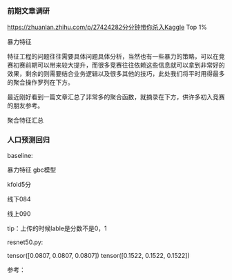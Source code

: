 ### 前期文章调研

https://zhuanlan.zhihu.com/p/27424282分分钟带你杀入Kaggle Top 1%



暴力特征

特征工程的问题往往需要具体问题具体分析，当然也有一些暴力的策略，可以在竞赛初赛前期可以带来较大提升，而很多竞赛往往依赖这些信息就可以拿到非常好的效果，剩余的则需要结合业务逻辑以及很多其他的技巧，此处我们将平时用得最多的聚合操作罗列在下方。

最近刚好看到一篇文章汇总了非常多的聚合函数，就摘录在下方，供许多初入竞赛的朋友参考。

聚合特征汇总



### 人口预测回归

baseline:

暴力特征  gbc模型

kfold5分

 线下084

线上090

tip：上传的时候lable是分数不是0，1



resnet50.py:

tensor([0.0807, 0.0807, 0.0807])
tensor([0.1522, 0.1522, 0.1522])



参考：







